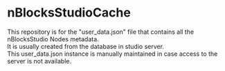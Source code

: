 # nBlocksStudioCache
This repository is for the "user_data.json" file that contains all the nBlocksStudio Nodes metadata.  
It is usually created from the database in  studio server.  
This user_data.json instance is manually maintained in case access to the server is not available.  

